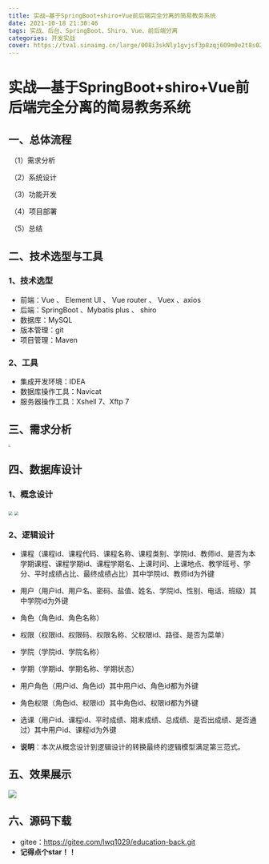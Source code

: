 ```yaml
---
title: 实战—基于SpringBoot+shiro+Vue前后端完全分离的简易教务系统
date: 2021-10-18 21:30:46
tags: 实战、后台、SpringBoot、Shiro、Vue、前后端分离
categories: 开发实战
cover: https://tva1.sinaimg.cn/large/008i3skNly1gvjsf3p8zqj609m0e2t8s02.jpg
---
```


# 实战—基于SpringBoot+shiro+Vue前后端完全分离的简易教务系统

## 一、总体流程

​       （1）需求分析

​       （2）系统设计

​       （3）功能开发

​       （4）项目部署

​       （5）总结

## 二、技术选型与工具

### 1、技术选型

- 前端：Vue 、 Element UI 、 Vue router 、 Vuex 、axios
- 后端：SpringBoot 、Mybatis plus 、 shiro
- 数据库：MySQL
- 版本管理：git
- 项目管理：Maven

### 2、工具

- 集成开发环境：IDEA
- 数据库操作工具：Navicat
- 服务器操作工具：Xshell 7、Xftp 7

## 三、需求分析

<img src="https://tva1.sinaimg.cn/large/008i3skNly1gvaadxp44dj61z30u0jwp02.jpg" style="zoom: 25%;" />

 ## 四、数据库设计

### 1、概念设计

<img src="https://tva1.sinaimg.cn/large/008i3skNly1gvaaf42d4aj60xg0mvt9k02.jpg" style="zoom: 50%;" />

<img src="https://tva1.sinaimg.cn/large/008i3skNly1gvaag3kk33j60u00ubdhe02.jpg" style="zoom: 50%;" />

### 2、逻辑设计

- 课程（课程id、课程代码、课程名称、课程类别、学院id、教师id、是否为本学期课程、课程学期id、课程学期名、上课时间、上课地点、教学班号、学分、平时成绩占比、最终成绩占比）其中学院id、教师id为外键

- 用户（用户id、用户名、密码、盐值、姓名、学院id、性别、电话、班级）其中学院id为外键

- 角色（角色id、角色名称）

- 权限（权限id、权限码、权限名称、父权限id、路径、是否为菜单）

- 学院（学院id、学院名称）

- 学期（学期id、学期名称、学期状态）

- 用户角色（用户id、角色id）其中用户id、角色id都为外键

- 角色权限（角色id、权限id）其中角色id、权限id都为外键

- 选课（用户id、课程id、平时成绩、期末成绩、总成绩、是否出成绩、是否通过）其中用户id、课程id为外键

- **说明**：本次从概念设计到逻辑设计的转换最终的逻辑模型满足第三范式。


## 五、效果展示

  ![](https://tva1.sinaimg.cn/large/008i3skNly1gvjsi6aztaj61qu0u0aco02.jpg)
  

## 六、源码下载

- gitee：https://gitee.com/lwq1029/education-back.git
- **记得点个star！！**